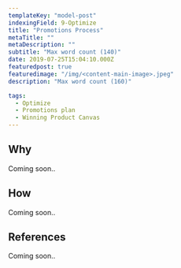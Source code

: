 ```yaml
---
templateKey: "model-post"
indexingField: 9-Optimize
title: "Promotions Process"
metaTitle: ""
metaDescription: ""
subtitle: "Max word count (140)"
date: 2019-07-25T15:04:10.000Z
featuredpost: true
featuredimage: "/img/<content-main-image>.jpeg"
description: "Max word count (160)"

tags:
  - Optimize
  - Promotions plan
  - Winning Product Canvas
---
```


## Why
Coming soon..

## How
Coming soon..

## References
Coming soon..
